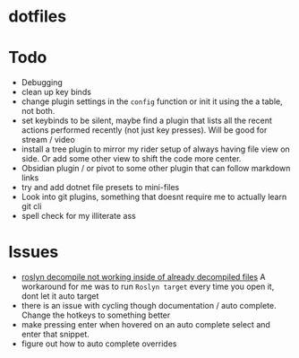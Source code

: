 # dotfiles
 
# Todo
- Debugging 
- clean up key binds
- change plugin settings in the `config` function or init it using the a table, not both. 
- set keybinds to be silent, maybe find a plugin that lists all the recent actions performed recently (not just key presses). Will be good for stream / video
- install a tree plugin to mirror my rider setup of always having file view on side. Or add some other view to shift the code more center.
- Obsidian plugin / or pivot to some other plugin that can follow markdown links
- try and add dotnet file presets to mini-files
- Look into git plugins, something that doesnt require me to actually learn git cli
- spell check for my illiterate ass

# Issues
- [roslyn decompile not working inside of already decompiled files](https://github.com/seblj/roslyn.nvim/issues/116) A workaround for me was to run `Roslyn target` every time you open it, dont let it auto target
- there is an issue with cycling though documentation / auto complete. Change the hotkeys to something better
- make pressing enter when hovered on an auto complete select and enter that snippet.
- figure out how to auto complete overrides